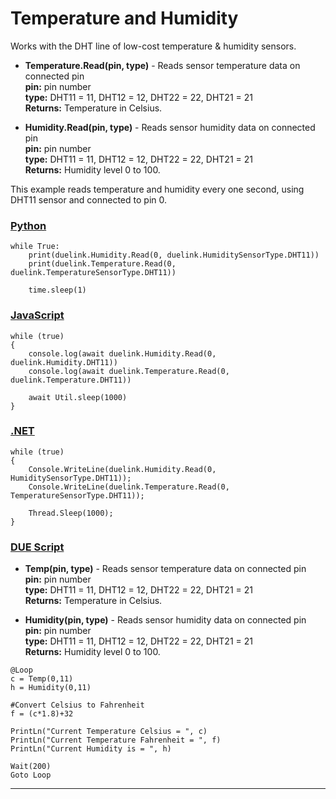 # Temperature and Humidity 

Works with the DHT line of low-cost temperature & humidity sensors. 

- **Temperature.Read(pin, type)** - Reads sensor temperature data on connected pin <br>
**pin:** pin number <br>
**type:** DHT11 = 11, DHT12 = 12, DHT22 = 22, DHT21 = 21 <br>
**Returns:** Temperature in Celsius. 

- **Humidity.Read(pin, type)** - Reads sensor humidity data on connected pin <br>
**pin:** pin number <br>
**type:** DHT11 = 11, DHT12 = 12, DHT22 = 22, DHT21 = 21 <br>
**Returns:** Humidity level 0 to 100.

This example reads temperature and humidity every one second, using DHT11 sensor and connected to pin 0.

### [Python](#tab/py)
```basic
while True:
    print(duelink.Humidity.Read(0, duelink.HumiditySensorType.DHT11))
    print(duelink.Temperature.Read(0, duelink.TemperatureSensorType.DHT11))

    time.sleep(1)
```

### [JavaScript](#tab/js)
```basic
while (true)
{
    console.log(await duelink.Humidity.Read(0, duelink.Humidity.DHT11))
    console.log(await duelink.Temperature.Read(0, duelink.Temperature.DHT11))

    await Util.sleep(1000)
}
```

### [.NET](#tab/net)
```basic
while (true)
{
    Console.WriteLine(duelink.Humidity.Read(0, HumiditySensorType.DHT11));
    Console.WriteLine(duelink.Temperature.Read(0, TemperatureSensorType.DHT11));

    Thread.Sleep(1000);
}
```

### [DUE Script](#tab/due)
- **Temp(pin, type)** - Reads sensor temperature data on connected pin <br>
**pin:** pin number <br>
**type:** DHT11 = 11, DHT12 = 12, DHT22 = 22, DHT21 = 21 <br>
**Returns:** Temperature in Celsius. 

- **Humidity(pin, type)** - Reads sensor humidity data on connected pin <br>
**pin:** pin number <br>
**type:** DHT11 = 11, DHT12 = 12, DHT22 = 22, DHT21 = 21 <br>
**Returns:** Humidity level 0 to 100.
```basic
@Loop
c = Temp(0,11)
h = Humidity(0,11)

#Convert Celsius to Fahrenheit
f = (c*1.8)+32

PrintLn("Current Temperature Celsius = ", c)
PrintLn("Current Temperature Fahrenheit = ", f)
PrintLn("Current Humidity is = ", h)

Wait(200)
Goto Loop
```
---